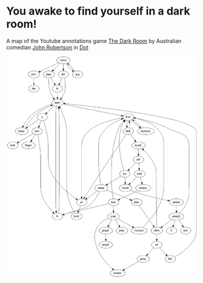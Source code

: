 # You awake to find yourself in a dark room!

A map of the Youtube annotations game [The Dark Room]() by Australian comedian [John Robertson]() in [Dot]()

![a](DarkRoomRobbo.png)
